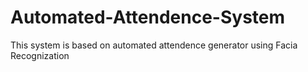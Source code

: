 # Automated-Attendence-System
This system is based on automated attendence generator using Facia Recognization
